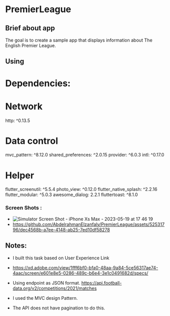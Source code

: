 # PremierLeague

## Brief about app
The goal is to create a sample app that displays information about The English Premier League.

## Using
# Dependencies:

# Network
   http: ^0.13.5

# Data control
   mvc_pattern: ^8.12.0
   shared_preferences: ^2.0.15
   provider: ^6.0.3
   intl: ^0.17.0

# Helper
   flutter_screenutil: ^5.5.4
   photo_view: ^0.12.0
   flutter_native_splash: ^2.2.16
   flutter_modular: ^5.0.3
   awesome_dialog: 2.2.1
   fluttertoast: ^8.1.0


### Screen Shots :

* ![Simulator Screen Shot - iPhone Xs Max - 2023-05-19 at 17 46 19](https://github.com/AbdelrahmanElzanfaly/PremierLeague/assets/52531796/c1728b6f-2e10-4947-8ce3-ff16fb4e6761)
* https://github.com/AbdelrahmanElzanfaly/PremierLeague/assets/52531796/dec4568b-a7ee-4148-ab25-7ed10df58278

## Notes:
* I built this task based on User Experience Link
* https://xd.adobe.com/view/1fff6bf0-bfa0-48aa-9a84-5ce56317ae74-4aac/screen/e601e8e5-0286-489c-b6e4-3e1c0491682d/specs/
* Using endpoint as JSON format. https://api.football-data.org/v2/competitions/2021/matches

* I used the MVC design Pattern.
* The API does not have pagination to do this.
